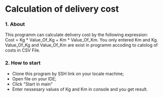 # Calculation of delivery cost

### 1. About
   This programm can calculate delivery cost by the following expression:
   Cost = Kg * Value_Of_Kg + Km * Value_Of_Km.
   You only entered Km and Kg. Value_Of_Kg and Value_Of_Km are exist in programm accoding to catolog of costs in CSV File.

### 2. How to start  
   - Clone this program by SSH link on your locale machine;
   - Open file on your IDE;
   - Click "Start in main"
   - Enter nessesary values of Kg and Km in console and you get result.
